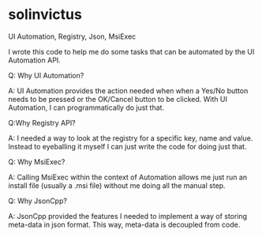 # solinvictus
UI Automation, Registry, Json, MsiExec

I wrote this code to help me do some tasks that can be automated by the UI Automation API.

Q: Why UI Automation?

A: UI Automation provides the action needed when when a Yes/No button needs to be pressed or the OK/Cancel button to be clicked. With UI Automation, I can programmatically do just that.

Q:Why Registry API?

A: I needed a way to look at the registry for a specific key, name and value. Instead to eyeballing it myself I can just write the code for doing just that.

Q: Why MsiExec?

A: Calling MsiExec within the context of Automation allows me just run an install file (usually a .msi file) without me doing all the manual step.

Q: Why JsonCpp?

A: JsonCpp provided the features I needed to implement a way of storing meta-data in json format. This way, meta-data is decoupled from code.
